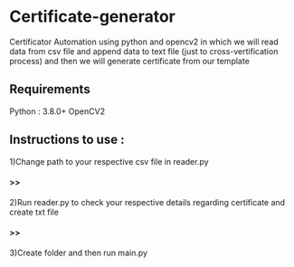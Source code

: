 # Certificate-generator
Certificator Automation using python and opencv2 in which we will read data from csv file and append data to text file (just to cross-vertification process) and then we will generate certificate from our template

## Requirements 
Python : 3.8.0+
OpenCV2

## Instructions to use :
1)Change path to your respective csv file in reader.py
#### >>
2)Run reader.py to check your respective details regarding certificate and create txt file
#### >>
3)Create <generated-certificate> folder and then run main.py


